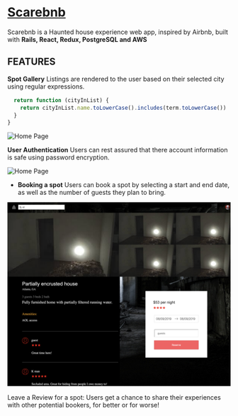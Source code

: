 # [Scarebnb](https://scarebandb.herokuapp.com/#/)

Scarebnb is a Haunted house experience web app, inspired by Airbnb, built with **Rails, React, Redux, PostgreSQL and AWS**	 

## FEATURES


**Spot Gallery**
Listings are rendered to the user based on their selected city using regular expressions.

```javascript function searchingFor(term) {
  return function (cityInList) {
    return cityInList.name.toLowerCase().includes(term.toLowerCase()) || !term
  }
}
```

![Home Page](https://www.awesomescreenshot.com/upload//1054043/dded00a8-a19b-4f87-5aa9-0b360e70eb26.png)


 **User Authentication**
Users can rest assured that there account information is safe
using password encryption.

![Home Page](./signup.png)

- **Booking a spot**
Users can book a spot by selecting a start and end date, as well as the number of 
guests they plan to bring.

![Home Page](./spotshowpage.png)

Leave a Review for a spot:
Users get a chance to share their experiences with other potential bookers,
for better or for worse!






